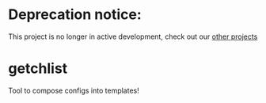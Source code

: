 # Deprecation notice:

This project is no longer in active development, check out our [other projects](https://github.com/lunarcast/)  

# getchlist
Tool to compose configs into templates!
